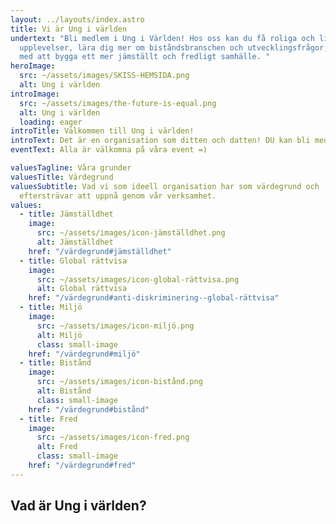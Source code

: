 ```yaml
---
layout: ../layouts/index.astro
title: Vi är Ung i världen
undertext: "Bli medlem i Ung i Världen! Hos oss kan du få roliga och livslånga
  upplevelser, lära dig mer om biståndsbranschen och utvecklingsfrågor, och vara
  med att bygga ett mer jämställt och fredligt samhälle. "
heroImage:
  src: ~/assets/images/SKISS-HEMSIDA.png
  alt: Ung i världen
introImage:
  src: ~/assets/images/the-future-is-equal.png
  alt: Ung i världen
  loading: eager
introTitle: Välkommen till Ung i världen!
introText: Det är en organisation som ditten och datten! DU kan bli med och här nedanför är länkar till våra sociala kanaler. Nej det är det inte förresten det är en länk till om oss.
eventText: Alla är välkomna på våra event =)

valuesTagline: Våra grunder
valuesTitle: Värdegrund
valuesSubtitle: Vad vi som ideell organisation har som värdegrund och
  eftersträvar att uppnå genom vår verksamhet.
values:
  - title: Jämställdhet
    image:
      src: ~/assets/images/icon-jämställdhet.png
      alt: Jämställdhet
    href: "/värdegrund#jämställdhet"
  - title: Global rättvisa
    image:
      src: ~/assets/images/icon-global-rättvisa.png
      alt: Global rättvisa
    href: "/värdegrund#anti-diskriminering--global-rättvisa"
  - title: Miljö
    image:
      src: ~/assets/images/icon-miljö.png
      alt: Miljö
      class: small-image
    href: "/värdegrund#miljö"
  - title: Bistånd
    image:
      src: ~/assets/images/icon-bistånd.png
      alt: Bistånd
      class: small-image
    href: "/värdegrund#bistånd"
  - title: Fred
    image:
      src: ~/assets/images/icon-fred.png
      alt: Fred
      class: small-image
    href: "/värdegrund#fred"
---
```


## Vad är Ung i världen?

